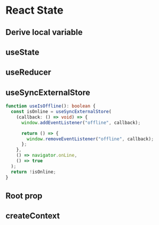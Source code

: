 # React State

## Derive local variable

## useState

## useReducer

## useSyncExternalStore

```ts
function useIsOffline(): boolean {
  const isOnline = useSyncExternalStore(
    (callback: () => void) => {
      window.addEventListener("offline", callback);

      return () => {
        window.removeEventListener("offline", callback);
      };
    },
    () => navigator.onLine,
    () => true
  );
  return !isOnline;
}
```

## Root prop

## createContext
